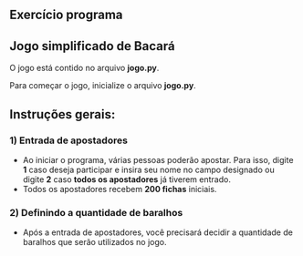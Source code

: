 ## Exercício programa
## Jogo simplificado de Bacará

O jogo está contido no arquivo **jogo.py**.

Para começar o jogo, inicialize o arquivo **jogo.py**.

## Instruções gerais:

### 1) Entrada de apostadores

- Ao iniciar o programa, várias pessoas poderão apostar. Para isso, digite **1** caso deseja participar e insira seu nome no campo designado ou digite **2** caso **todos os apostadores** já tiverem entrado.
- Todos os apostadores recebem **200 fichas** iniciais.

### 2) Definindo a quantidade de baralhos

- Após a entrada de apostadores, você precisará decidir a quantidade de baralhos que serão utilizados no jogo.